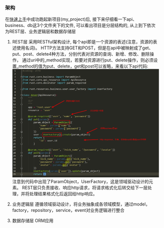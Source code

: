 ### 架构
在[快速上手](./1.md)中成功跑起新项目(my_project)后, 接下来仔细看一下api、business、db这3个文件夹下的文件,
可以看出项目是分层结构的, 从上到下依次为REST层、业务逻辑层和数据存储层

1. REST层
采用RESTful架构设计, 每个api即是一个资源的表述(注意，资源的表述使用名词)。
HTTP方法支持GET和POST，但是在api中被映射成了get、put、post、delete4种方法，分别代表对资源的查询、新增、修改、删除操作，
通过uri中的_method实现，若要对资源进行put、delete操作，则必须设置_method的值为put、delete，get和post可以省略，来看以下api代码:
![控制台](./images/api_code.png)
注意到代码中出现了ParamObject，UserFactory，这是领域驱动设计的元素。
REST层只负责接收、响应http请求，将请求格式化后转交给下一层处理，并将处理结果格式化后返回给http响应。

2. 业务逻辑层
遵循领域驱动设计，将业务抽象成各领域模型，通过model，factory，repository，service，event对业务逻辑进行整合

3. 数据存储层
ORM应用